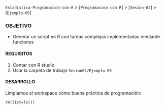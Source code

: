 `Estadistica-Programacion-con-R` > [`Programacion con R`] > [`Sesion-02`] > [`Ejemplo-05`] 
### OBJETIVO
- Generar un script en R con tareas complejas implementadas mediante funciones

#### REQUISITOS
1. Contar con R studio.
1. Usar la carpeta de trabajo `Sesion02/Ejemplo-05`

#### DESARROLLO

Limpiamos el workspace como buena práctica de programación:
```{r}
rm(list=ls())
```

